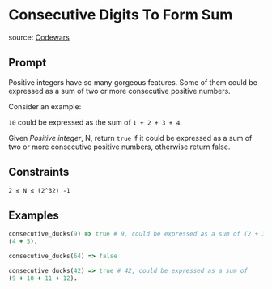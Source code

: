 # Consecutive Digits To Form Sum

source: [Codewars](https://www.codewars.com/kata/5dae2599a8f7d90025d2f15f/train/ruby)

## Prompt

Positive integers have so many gorgeous features. Some of them could be
expressed as a sum of two or more consecutive positive numbers.

Consider an example:

`10` could be expressed as the sum of `1 + 2 + 3 + 4`.

Given _Positive integer_, N, return `true` if it could be expressed as a sum of
two or more consecutive positive numbers, otherwise return false.

## Constraints

`2 ≤ N ≤ (2^32) -1`

## Examples

```ruby
consecutive_ducks(9) => true # 9, could be expressed as a sum of (2 + 3 + 4) or
(4 + 5).

consecutive_ducks(64) => false

consecutive_ducks(42) => true # 42, could be expressed as a sum of
(9 + 10 + 11 + 12).
```

